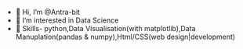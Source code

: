 - 👋 Hi, I’m @Antra-bit
- 👀 I’m interested in Data Science 
- 🌱 Skills- python,Data Visualisation(with matplotlib),Data Manuplation(pandas & numpy),Html/CSS(web design|development) 
<!---
Antra-bit/Antra-bit is a ✨ special ✨ repository because its `README.md` (this file) appears on your GitHub profile.
You can click the Preview link to take a look at your changes.
--->
